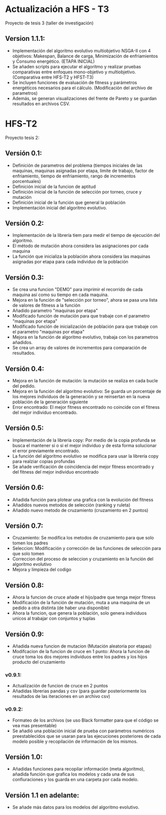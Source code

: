 # Actualización a HFS - T3
Proyecto de tesis 3 (taller de investigación)
## Version 1.1.1:
- Implementación del algoritmo evolutivo multiobjetivo NSGA-II con 4 objetivos: Makespan, Balance de carga, Minimización de enfriamientos y Consumo energético. (ETAPA INICIAL)
- Se añaden scripts para ejecutar el algoritmo y realizar pruebas comparativas entre enfoques mono-objetivo y multiobjetivo. (Comparativa entre HFS-T2 y HFST-T3)
- Se incluyen funciones de evaluación de fitness y parámetros energéticos necesarios para el cálculo. (Modificación del archivo de parametros)
- Además, se generan visualizaciones del frente de Pareto y se guardan resultados en archivos CSV.

# HFS-T2
Proyecto tesis 2:

## Versión 0.1:
- Definición de parametros del problema (tiempos iniciales de las maquinas, maquinas asignadas por etapa, limite de trabajo, factor de enfriamiento, tiempo de enfriamiento, rango de incrementos porcentuales)
- Definición inicial de la funcion de aptitud
- Definición inicial de la función de selección por torneo, cruce y mutación
- Definición inicial de la función que general la población
- Implementación inicial del algoritmo evolutivo.

## Versión 0.2:
- Implementación de la librería tiem para medir el tiempo de ejecución del algoritmo.
- El método de mutación ahora considera las asignaciones por cada maquina
- La función que inicializa la población ahora considera las maquinas asignadas por etapa para cada individuo de la población

## Versión 0.3:
- Se crea una funcion "DEMO" para imprimir el recorrido de cada maquina así como su tiempo en cada maquina.
- Mejora en la función de "selección por torneo", ahora se pasa una lista de valores de fitness a la función
- Añadido parametro "maquinas por etapa"
- Modificado función de mutación para que trabaje con el parametro "maquinas por etapa"
- Modificado función de inicialización de población para que trabaje con el parametro "maquinas por etapa"
- Mejora en la función de algoritmo evolutivo, trabaja con los parametros añadidos.
- Se crea un array de valores de incrementos para comparación de resultados.

## Versión 0.4:
- Mejora en la función de mutación: la mutación se realiza en cada bucle del pedido.
- Mejora en la función del algoritmo evolutivo: Se guarda un porcentaje de los mejores individuos de la generación y se reinsertan en la nueva población de la generación siguiente
- Error encontrado: El mejor fitness encontrado no coincide con el fitness del mejor individuo encontrado.

## Versión 0.5:
- Implementación de la librería copy: Por medio de la copia profunda se busca el mantener si o si el mejor individuo y de esta forma solucionar el error previamente encontrado.
- La función del algoritmo evolutivo se modifica para usar la librería copy para realziar copias profundas
- Se añade verificación de coincidencia del mejor fitness encontrado y del fitness del mejor individuo encontrado

## Versión 0.6:
- Añadida función para plotear una grafica con la evolución del fitness
- Añadidos nuevos metodos de selección (ranking y ruleta)
- Añadido nuevo metodo de cruzamiento (cruzamiento en 2 puntos)

## Versión 0.7:
- Cruzamiento: Se modifica los metodos de cruzamiento para que solo tomen los padres
- Seleccion: Modificación y corrección de las funciones de selección para que solo tomen
- Correccion del proceso de seleccion y cruzamiento en la función del algoritmo evolutivo
- Mejora y limpieza del codigo

## Versión 0.8:
- Ahora la funcion de cruce añade el hijo/padre que tenga mejor fitness
- Modificación de la función de mutación, muta a una maquina de un pedido a otra distinta (de haber una disponible)
- Ahora la funcion, que genera la población, solo genera individuos unicos al trabajar con conjuntos y tuplas

## Versión 0.9:
- Añadida nueva funcion de mutacion (Mutación aleatoria por etapas)
- Modifcacion de la funcion de cruce en 1 punto: Ahora la funcion de cruce toma los dos mejores individuos entre los padres y los hijos producto del cruzamiento

### v0.9.1:
- Actualización de funcion de cruce en 2 puntos
- Añadidas librerias pandas y csv (para guardar posteriormente los resultados de las iteraciones en un archivo csv)

### v0.9.2:
- Formateo de los archivos (se uso Black formatter para que el código se vea mas presentable)
- Se añadió una población inicial de prueba con parámetros numéricos preestablecidos que se usaran para las ejecuciones posteriores de cada modelo posible y recopilación de información de los mismos.

## Versión 1.0:
- Añadidas funciones para recopilar información (meta algoritmo), añadida función que grafica los modelos y cada una de sus confiuraciones y los guarda en una carpeta por cada modelo.

## Versión 1.1 en adelante:
- Se añade más datos para los modelos del algoritmo evolutivo.